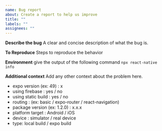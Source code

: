 ```yaml
---
name: Bug report
about: Create a report to help us improve
title: ""
labels: ""
assignees: ""
---
```


**Describe the bug**
A clear and concise description of what the bug is.

**To Reproduce**
Steps to reproduce the behavior

**Environment**
give the output of the following command `npx react-native info`

**Additional context**
Add any other context about the problem here.

- expo version (ex: 49) : x
- using firebase : yes / no
- using static build : yes / no
- routing : (ex: basic / expo-router / react-navigation)
- package version (ex: 1.2.0) : x.x.x
- platform target : Android / iOS
- device : simulator / real device
- type: local build / expo build
